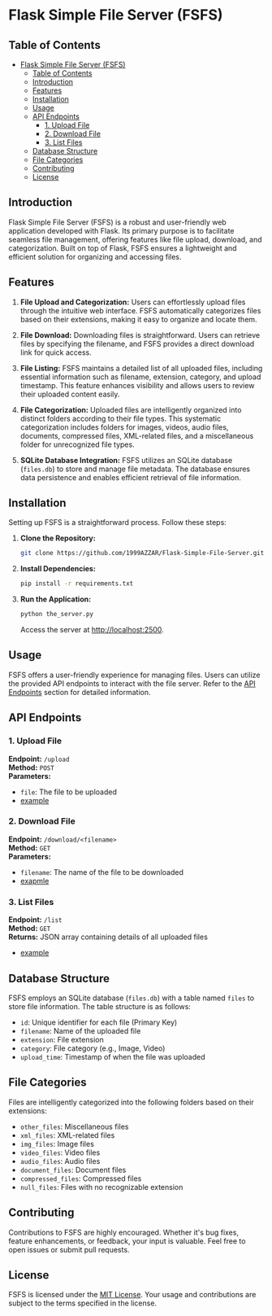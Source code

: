 # Flask Simple File Server (FSFS)

## Table of Contents

- [Flask Simple File Server (FSFS)](#flask-simple-file-server-fsfs)
  - [Table of Contents](#table-of-contents)
  - [Introduction](#introduction)
  - [Features](#features)
  - [Installation](#installation)
  - [Usage](#usage)
  - [API Endpoints](#api-endpoints)
    - [1. Upload File](#1-upload-file)
    - [2. Download File](#2-download-file)
    - [3. List Files](#3-list-files)
  - [Database Structure](#database-structure)
  - [File Categories](#file-categories)
  - [Contributing](#contributing)
  - [License](#license)

## Introduction

Flask Simple File Server (FSFS) is a robust and user-friendly web application developed with Flask. Its primary purpose is to facilitate seamless file management, offering features like file upload, download, and categorization. Built on top of Flask, FSFS ensures a lightweight and efficient solution for organizing and accessing files.

## Features

1. **File Upload and Categorization:** Users can effortlessly upload files through the intuitive web interface. FSFS automatically categorizes files based on their extensions, making it easy to organize and locate them.

2. **File Download:** Downloading files is straightforward. Users can retrieve files by specifying the filename, and FSFS provides a direct download link for quick access.

3. **File Listing:** FSFS maintains a detailed list of all uploaded files, including essential information such as filename, extension, category, and upload timestamp. This feature enhances visibility and allows users to review their uploaded content easily.

4. **File Categorization:** Uploaded files are intelligently organized into distinct folders according to their file types. This systematic categorization includes folders for images, videos, audio files, documents, compressed files, XML-related files, and a miscellaneous folder for unrecognized file types.

5. **SQLite Database Integration:** FSFS utilizes an SQLite database (`files.db`) to store and manage file metadata. The database ensures data persistence and enables efficient retrieval of file information.

## Installation

Setting up FSFS is a straightforward process. Follow these steps:

1. **Clone the Repository:**

    ```bash
    git clone https://github.com/1999AZZAR/Flask-Simple-File-Server.git
    ```

2. **Install Dependencies:**

    ```bash
    pip install -r requirements.txt
    ```

3. **Run the Application:**

    ```bash
    python the_server.py
    ```

    Access the server at [http://localhost:2500](http://localhost:2500).

## Usage

FSFS offers a user-friendly experience for managing files. Users can utilize the provided API endpoints to interact with the file server. Refer to the [API Endpoints](#api-endpoints) section for detailed information.

## API Endpoints

### 1. Upload File

**Endpoint:** `/upload`  
**Method:** `POST`  
**Parameters:**

- `file`: The file to be uploaded
- [example](code/file_upload.py)

### 2. Download File

**Endpoint:** `/download/<filename>`  
**Method:** `GET`  
**Parameters:**

- `filename`: The name of the file to be downloaded
- [exapmle](code/file_download.py)

### 3. List Files

**Endpoint:** `/list`  
**Method:** `GET`  
**Returns:** JSON array containing details of all uploaded files

- [example](code/file_list.py)

## Database Structure

FSFS employs an SQLite database (`files.db`) with a table named `files` to store file information. The table structure is as follows:

- `id`: Unique identifier for each file (Primary Key)
- `filename`: Name of the uploaded file
- `extension`: File extension
- `category`: File category (e.g., Image, Video)
- `upload_time`: Timestamp of when the file was uploaded

## File Categories

Files are intelligently categorized into the following folders based on their extensions:

- `other_files`: Miscellaneous files
- `xml_files`: XML-related files
- `img_files`: Image files
- `video_files`: Video files
- `audio_files`: Audio files
- `document_files`: Document files
- `compressed_files`: Compressed files
- `null_files`: Files with no recognizable extension

## Contributing

Contributions to FSFS are highly encouraged. Whether it's bug fixes, feature enhancements, or feedback, your input is valuable. Feel free to open issues or submit pull requests.

## License

FSFS is licensed under the [MIT License](LICENSE). Your usage and contributions are subject to the terms specified in the license.

